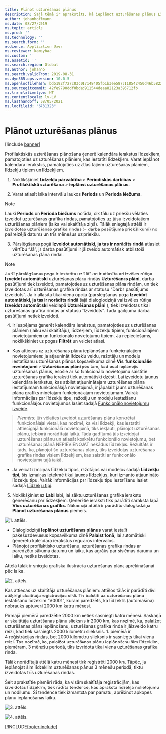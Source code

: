 ```yaml
---
title: Plānot uzturēšanas plānus
description: Šajā tēmā ir aprakstīts, kā ieplānot uzturēšanas plānus Līdzekļu pārvaldībā.
author: johanhoffmann
ms.date: 08/27/2019
ms.topic: article
ms.prod: ''
ms.technology: ''
ms.search.form: ''
audience: Application User
ms.reviewer: kamaybac
ms.custom: ''
ms.assetid: ''
ms.search.region: Global
ms.author: johanho
ms.search.validFrom: 2019-08-31
ms.dyn365.ops.version: 10.0.5
ms.openlocfilehash: bd5192f727c83c017148405fb1b3ee587c118542450d46b5822d86cd1676d8fd
ms.sourcegitcommit: 42fe9790ddf0bdad911544deaa82123a396712fb
ms.translationtype: HT
ms.contentlocale: lv-LV
ms.lasthandoff: 08/05/2021
ms.locfileid: "6731323"
---
```

# <a name="schedule-maintenance-plans"></a>Plānot uzturēšanas plānus

[!include [banner](../../includes/banner.md)]

 

Profilaktiskās uzturēšanas plānošana ģenerē kalendāra ierakstus līdzekļiem, pamatojoties uz uzturēšanas plāniem, kas iestatīti līdzekļiem. Varat ieplānot kalendāra ierakstus, pamatojoties uz atlasītajiem uzturēšanas plāniem, līdzekļu tipiem un līdzekļiem.

1. Noklikšķiniet **Līdzekļu pārvaldība** > **Periodiskās darbības** > **Profilaktiskā uzturēšana** > **ieplānot uzturēšanas plānus**.

2. Varat atlasīt laika intervālu laukos **Periods** un **Perioda biežums**.

>[!NOTE]
>Lauki **Periods** un **Perioda biežums** norāda, cik tālu uz priekšu vēlaties izveidot uzturēšanas grafika rindas, pamatojoties uz jūsu izveidotajiem uzturēšanas plāniem (laika vai skaitītāja ziņā). Tālāk sniegtajā attēlā ir izveidotas uzturēšanas grafika rindas (= darba pasūtījuma priekšlikumi) no pašreizējā datuma un trīs mēnešus uz priekšu.

3. Pārslēgšanas pogā **Izveidot automātiski, ja tas ir norādīts rindā** atlasiet vērtību “Jā”, ja darba pasūtījumi ir jāizveido automātiski atbilstoši uzturēšanas plāna rindai.

>[!NOTE]
>Ja šī pārslēgšanas poga ir iestatīta uz “Jā” *un* ir atlasīta arī izvēles rūtiņa **Izveidot automātiski** uzturēšanas plānu rindās **Uzturēšanas plāni**, darba pasūtījumi tiek izveidoti, pamatojoties uz uzturēšanas plāna rindām, un tiek izveidotas arī uzturēšanas grafika rindas ar statusu “Darba pasūtījums izveidots”. Ja ir atlasīta tikai viena opcija (pārslēgšanas poga **Izveidot automātiski, ja tas ir norādīts rindā** šajā dialoglodziņā vai izvēles rūtiņa **Izveidot automātiski** veidlapā **Uzturēšanas plāni** ), tiek izveidotas tikai uzturēšanas grafika rindas ar statusu “Izveidots”. Tāda gadījumā darba pasūtījumi netiek izveidoti.

4. Ir iespējams ģenerēt kalendāra ierakstus, pamatojoties uz uzturēšanas plāniem (laiku vai skaitītāju), līdzekļiem, līdzekļu tipiem, funkcionālajiem novietojumiem un funkcionālo novietojumu tipiem. Ja nepieciešams, noklikšķiniet uz pogas **Filtrēt** un veiciet atlasi.

- Kas attiecas uz uzturēšanas plānu ieplānošanu funkcionālajiem novietojumiem: ja atjaunināt līdzekļu veidu, ražotāju un modeļu iestatīšanu uzturēšanas plānos kopsavilkuma cilnē **Visi funkcionālie novietojumi** > **Uzturēšanas plāni** pēc tam, kad esat ieplānojis uzturēšanas plānus, esošie ar šo funkcionālo novietojumu saistītie uzturēšanas grafika ieraksti tiek automātiski dzēsti. Lai izveidotu jaunus kalendāra ierakstus, kas atbilst atjauninātajam uzturēšanas plāna iestatījumam funkcionālajā novietojumā, ir jāpalaiž jauns uzturēšanas plāna grafiks minētajam funkcionālajam novietojumam. Vairāk informācijas par līdzekļu tipu, ražotāju un modeļu iestatīšanu funkcionālajos novietojumos lasiet sadaļā [Funkcionālo novietojumu izveide](../functional-locations/create-functional-locations.md).

>*Piemērs:* jūs vēlaties izveidot uzturēšanas plānu konkrētai funkcionālajai vietai, kas nozīmē, ka visi līdzekļi, kas iestatīti attiecīgajā funkcionālā novietojumā, tiks iekļauti, plānojot uzturēšanas plānu, jebkurā norādītajā laikā. Tāda gadījumā jūs izveidojat uzturēšanas plānu un atlasāt konkrētu funkcionālo novietojumu, bet uzturēšanas plānā NEPIEVIENOJAT nekādus līdzekļus. Rezultāts ir tāds, ka, plānojot šo uzturēšanas plānu, tiks izveidotas uzturēšanas grafika rindas visiem līdzekļiem, kas saistīti ar funkcionālo novietojumu tajā laikā.

- Ja veicat izmaiņas līdzekļu tipos, ražotājos vai modeļos sadaļā **Līdzekļu tipi**, šīs izmaiņas ietekmē tikai jaunos līdzekļus, kuri izmanto atjaunināto līdzekļu tipu. Vairāk informācijas par līdzekļu tipu iestatīšanu lasiet sadaļā [Līdzekļu tipi](../setup-for-objects/object-types.md).  

5. Noklikšķiniet uz **Labi** labi, lai sāktu uzturēšanas grafika ierakstu ģenerēšanu par līdzekļiem. Ģenerētie ieraksti tiks parādīti saraksta lapā **Viss uzturēšanas grafiks**. Nākamajā attēlā ir parādīts dialoglodziņa **Plānot uzturēšanas plānus** piemērs.

![1. attēls.](media/09-preventive-maintenance.png)

- Dialoglodziņā **Ieplānot uzturēšanas plānus** varat iestatīt pakešuzdevumus kopsavilkuma cilnē **Palaist fonā**, lai automātiski ģenerētu kalendāra ierakstus regulāros intervālos.  
- Plānojot profilaktisko uzturēšanu, uzturēšanas grafika rindas ar paredzēto sākuma datumu un laiku, kas agrāks par sistēmas datumu un laiku, netiks izveidotas.  

Attēlā tālāk ir sniegta grafiska ilustrācija uzturēšanas plāna aprēķināšanai pēc laika.  

![2. attēls.](media/10-preventive-maintenance.jpg)

Kas attiecas uz skaitītāja uzturēšanas plāniem: attēlos tālāk ir parādīti divi atšķirīgi skaitītāja reģistrācijas cikli. Tie balstīti uz uzturēšanas plāna iestatīšanu līdzeklim “V0001”, kuram paredzēts, ka līdzeklis (automašīna) nobrauks aptuveni 2000 km katru mēnesi.

Pirmajā piemērā paredzētie 2000 km netiek sasniegti katru mēnesi. Saskaņā ar skaitītāja uzturēšanas plānu slieksnis ir 2000 km, kas nozīmē, ka, palaižot uzturēšanas plāna ieplānošanu, uzturēšanas grafika rinda ir jāizveido katru reizi, kad tiek sasniegts 2000 kilometru slieksnis. 1. piemērā ir 4 reģistrācijas rindas, bet 2000 kilometru slieksnis ir sasniegts tikai vienu reizi. Tas nozīmē, ka, palaižot uzturēšanas plānu ieplānošanu šim līdzeklim, piemēram, 3 mēnešu periodā, tiks izveidota tikai viena uzturēšanas grafika rinda.

Tālāk norādītajā attēlā katru mēnesi tiek reģistrēti 2000 km. Tāpēc, ja ieplānojat šim līdzeklim uzturēšanas plānus 3 mēnešu periodā, tiktu izveidotas trīs uzturēšanas rindas. 

Šeit aprakstītie piemēri rāda, ka visām skaitītāja reģistrācijām, kas izveidotas līdzeklim, tiek rādīta tendence, kas apraksta līdzekļa nolietojumu un nodilumu. Šī tendence tiek izmantota par pamatu, aprēķinot apkopes plānu ieplānošanas laiku.

![3. attēls.](media/11-preventive-maintenance.png)

![4. attēls.](media/12-preventive-maintenance.png)



[!INCLUDE[footer-include](../../../includes/footer-banner.md)]